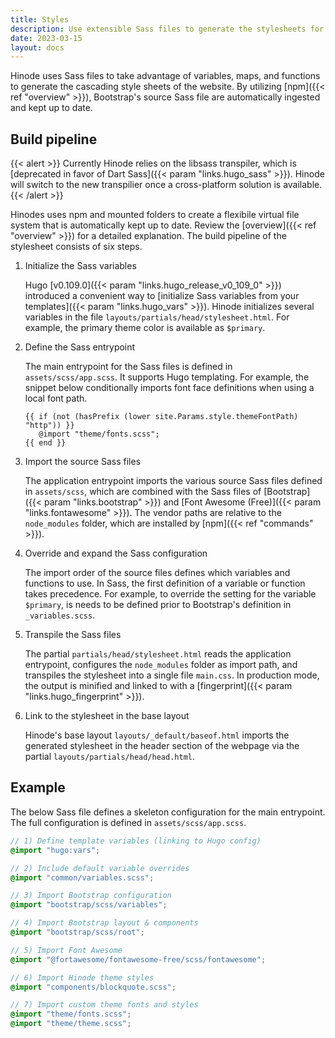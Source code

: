 ```yaml
---
title: Styles
description: Use extensible Sass files to generate the stylesheets for your website.
date: 2023-03-15
layout: docs
---
```


<!-- TODO: include dartsass -->

Hinode uses Sass files to take advantage of variables, maps, and functions to generate the cascading style sheets of the website. By utilizing [npm]({{< ref "overview" >}}), Bootstrap's source Sass file are automatically ingested and kept up to date.

## Build pipeline

{{< alert >}}
Currently Hinode relies on the libsass transpiler, which is [deprecated in favor of Dart Sass]({{< param "links.hugo_sass" >}}). Hinode will switch to the new transpilier once a cross-platform solution is available.
{{< /alert >}}

Hinodes uses npm and mounted folders to create a flexibile virtual file system that is automatically kept up to date. Review the [overview]({{< ref "overview" >}}) for a detailed explanation. The build pipeline of the stylesheet consists of six steps.

1. Initialize the Sass variables

   Hugo [v0.109.0]({{< param "links.hugo_release_v0_109_0" >}}) introduced a convenient way to [initialize Sass variables from your templates]({{< param "links.hugo_vars" >}}). Hinode initializes several variables in the file `layouts/partials/head/stylesheet.html`. For example, the primary theme color is available as `$primary`.

2. Define the Sass entrypoint

   The main entrypoint for the Sass files is defined in `assets/scss/app.scss`. It supports Hugo templating. For example, the snippet below conditionally imports font face definitions when using a local font path.

   ```go-html-template
   {{ if (not (hasPrefix (lower site.Params.style.themeFontPath) "http")) }}
      @import "theme/fonts.scss";
   {{ end }}
   ```

3. Import the source Sass files

   The application entrypoint imports the various source Sass files defined in `assets/scss`, which are combined with the Sass files of [Bootstrap]({{< param "links.bootstrap" >}}) and [Font Awesome (Free)]({{< param "links.fontawesome" >}}). The vendor paths are relative to the `node_modules` folder, which are installed by [npm]({{< ref "commands" >}}).

4. Override and expand the Sass configuration

   The import order of the source files defines which variables and functions to use. In Sass, the first definition of a variable or function takes precedence. For example, to override the setting for the variable `$primary`, is needs to be defined prior to Bootstrap's definition in `_variables.scss`.

5. Transpile the Sass files

   The partial `partials/head/stylesheet.html` reads the application entrypoint, configures the `node_modules` folder as import path, and transpiles the stylesheet into a single file `main.css`. In production mode, the output is minified and linked to with a [fingerprint]({{< param "links.hugo_fingerprint" >}}).

6. Link to the stylesheet in the base layout

   Hinode's base layout `layouts/_default/baseof.html` imports the generated stylesheet in the header section of the webpage via the partial `layouts/partials/head/head.html`.

## Example

The below Sass file defines a skeleton configuration for the main entrypoint. The full configuration is defined in `assets/scss/app.scss`.

```scss
// 1) Define template variables (linking to Hugo config)
@import "hugo:vars";

// 2) Include default variable overrides
@import "common/variables.scss";

// 3) Import Bootstrap configuration
@import "bootstrap/scss/variables";

// 4) Import Bootstrap layout & components
@import "bootstrap/scss/root";

// 5) Import Font Awesome
@import "@fortawesome/fontawesome-free/scss/fontawesome";

// 6) Import Hinode theme styles
@import "components/blockquote.scss";

// 7) Import custom theme fonts and styles
@import "theme/fonts.scss";
@import "theme/theme.scss";
```
